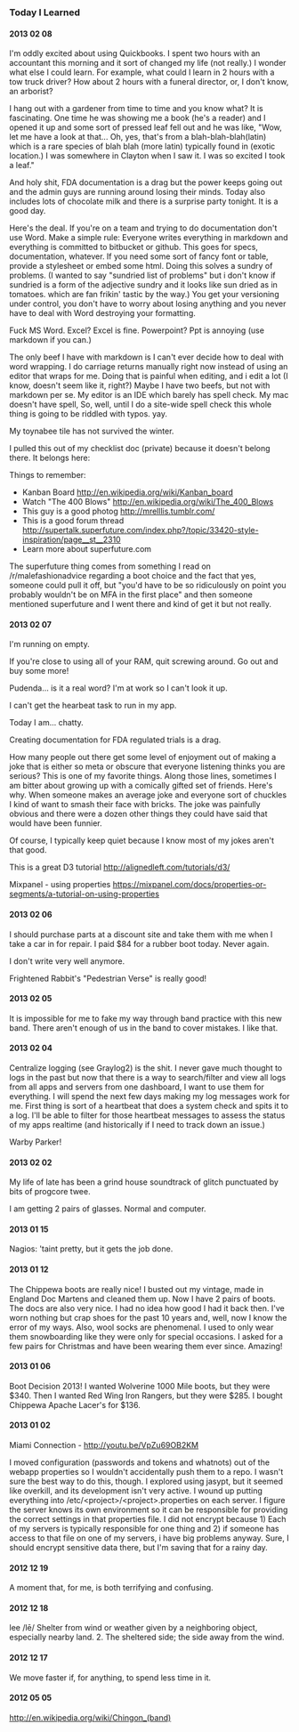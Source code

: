 ### Today I Learned

#### 2013 02 08

I'm oddly excited about using Quickbooks. I spent two hours with an accountant this morning
and it sort of changed my life (not really.) I wonder what else I could learn. For example, 
what could I learn in 2 hours with a tow truck driver? How
about 2 hours with a funeral director, or, I don't know, an arborist? 

I hang out with a gardener from time
to time and you know what? It is fascinating. One time he was showing me a book (he's a reader)
and I opened it up and some sort of pressed leaf fell out and he was like, "Wow,
let me have a look at that... Oh, yes, that's from a blah-blah-blah(latin) which is a rare 
species of blah blah (more latin) typically found in (exotic location.) I was somewhere in 
Clayton when I saw it. I was so excited I took a leaf." 

And holy shit, FDA documentation is a drag but the power keeps going out and the admin
guys are running around losing their minds. Today also includes lots of chocolate milk and there is
a surprise party tonight. It is a good day.

Here's the deal. If you're on a team and trying to do documentation don't use Word. Make a
simple rule: Everyone writes everything in markdown and everything is committed to 
bitbucket or github. This goes for specs, documentation, whatever. If you need some sort of
fancy font or table, provide a stylesheet or embed some html. Doing this solves a sundry
of problems. (I wanted to say "sundried list of problems" but i don't know if sundried
is a form of the adjective sundry and it looks like sun dried as in tomatoes. which are
fan frikin' tastic by the way.) You get your versioning under control, you don't have to
worry about losing anything and you never have to deal with Word destroying your formatting.

Fuck MS Word. Excel? Excel is fine. Powerpoint? Ppt is annoying (use markdown if you can.)

The only beef I have with markdown is I can't ever decide how to deal with word wrapping.
I do carriage returns manually right now instead of using an editor that wraps for me. Doing that is
painful when editing, and i edit a lot (I know, doesn't seem like it, right?) Maybe I have
two beefs, but not with markdown per se. My
editor is an IDE which barely has spell check. My mac doesn't have spell, So, well, until
I do a site-wide spell check this whole thing is going to be riddled with typos. yay.

My toynabee tile has not survived the winter.

I pulled this out of my checklist doc (private) because it doesn't belong there. It belongs here:

Things to remember:

*  Kanban Board <http://en.wikipedia.org/wiki/Kanban_board>
*  Watch "The 400 Blows" <http://en.wikipedia.org/wiki/The_400_Blows>
*  This guy is a good photog <http://mrelllis.tumblr.com/>
*  This is a good forum thread <http://supertalk.superfuture.com/index.php?/topic/33420-style-inspiration/page__st__2310>
*  Learn more about superfuture.com

The superfuture thing comes from something I read on /r/malefashionadvice regarding a boot choice
and the fact that yes, someone could pull it off, but "you'd have to be so ridiculously on point
you probably wouldn't be on MFA in the first place" and then someone mentioned superfuture and I 
went there and kind of get it but not really.

#### 2013 02 07

I'm running on empty.

If you're close to using all of your RAM, quit screwing around. Go out and buy some more!

Pudenda... is it a real word? I'm at work so I can't look it up.

I can't get the hearbeat task to run in my app. 

Today I am... chatty. 

Creating documentation for FDA regulated trials is a drag.

How many people out there get some level of enjoyment out of making a joke that is either so
meta or obscure that everyone listening thinks you are serious? This is one of my favorite
things. Along those lines, sometimes I am bitter about growing up with a comically gifted 
set of friends. Here's why. When someone makes an average joke and everyone sort of chuckles 
I kind of want to smash their face with bricks. The joke was painfully obvious and there were
a dozen other things they could have said that would have been funnier.

Of course, I typically keep quiet because I know most of my jokes aren't that good.  

This is a great D3 tutorial <http://alignedleft.com/tutorials/d3/>

Mixpanel - using properties <https://mixpanel.com/docs/properties-or-segments/a-tutorial-on-using-properties>

#### 2013 02 06

I should purchase parts at a discount site and take them with me when I take a car in for repair. I
paid $84 for a rubber boot today. Never again.

I don't write very well anymore.

Frightened Rabbit's "Pedestrian Verse" is really good!

#### 2013 02 05

It is impossible for me to fake my way through band practice with this new band. There aren't enough
of us in the band to cover mistakes. I like that.

#### 2013 02 04

Centralize logging (see Graylog2) is the shit. I never gave much thought to logs in the past but now
that there is a way to search/filter and view all logs from all apps and servers from one dashboard, 
I want to use them for everything. I will spend the next few days making my log messages work for me.
First thing is sort of a heartbeat that does a system check and spits it to a log. I'll be able to
filter for those heartbeat messages to assess the status of my apps realtime (and historically if I
need to track down an issue.)

Warby Parker!

#### 2013 02 02

My life of late has been a grind house soundtrack of glitch punctuated by bits of progcore twee.

I am getting 2 pairs of glasses. Normal and computer.

#### 2013 01 15

Nagios: 'taint pretty, but it gets the job done.

#### 2013 01 12

The Chippewa boots are really nice! I busted out my vintage, made in England Doc Martens and cleaned
them up. Now I have 2 pairs of boots. The docs are also very nice. I had no idea how good I had it
back then. I've worn nothing but crap shoes for the past 10 years and, well, now I know the error of
my ways. Also, wool socks are phenomenal. I used to only wear them snowboarding like they were only
for special occasions. I asked for a few pairs for Christmas and have been wearing them ever since.
Amazing!

#### 2013 01 06

Boot Decision 2013!  I wanted Wolverine 1000 Mile boots, but they were $340. Then I wanted Red Wing
Iron Rangers, but they were $285. I bought Chippewa Apache Lacer's for $136.

#### 2013 01 02

Miami Connection - <http://youtu.be/VpZu69OB2KM>

I moved configuration (passwords and tokens and whatnots) out of the webapp properties so I wouldn't
accidentally push them to a repo. I wasn't sure the best way to do this, though. I explored using
jasypt, but it seemed like overkill, and its development isn't very active. I wound up putting
everything into /etc/\<project\>/\<project\>.properties on each server. I figure the server knows
its own environment so it can be responsible for providing the correct settings in that properties
file. I did not encrypt because 1) Each of my servers is typically responsible for one thing and 2)
if someone has access to that file on one of my servers, i have big problems anyway. Sure, I should
encrypt sensitive data there, but I'm saving that for a rainy day.

#### 2012 12 19

A moment that, for me, is both terrifying and confusing.

#### 2012 12 18

lee /lē/ Shelter from wind or weather given by a neighboring object, especially nearby land. 2. The sheltered side; the side away from the wind.

#### 2012 12 17

We move faster if, for anything, to spend less time in it.

#### 2012 05 05

<http://en.wikipedia.org/wiki/Chingon_(band)>
